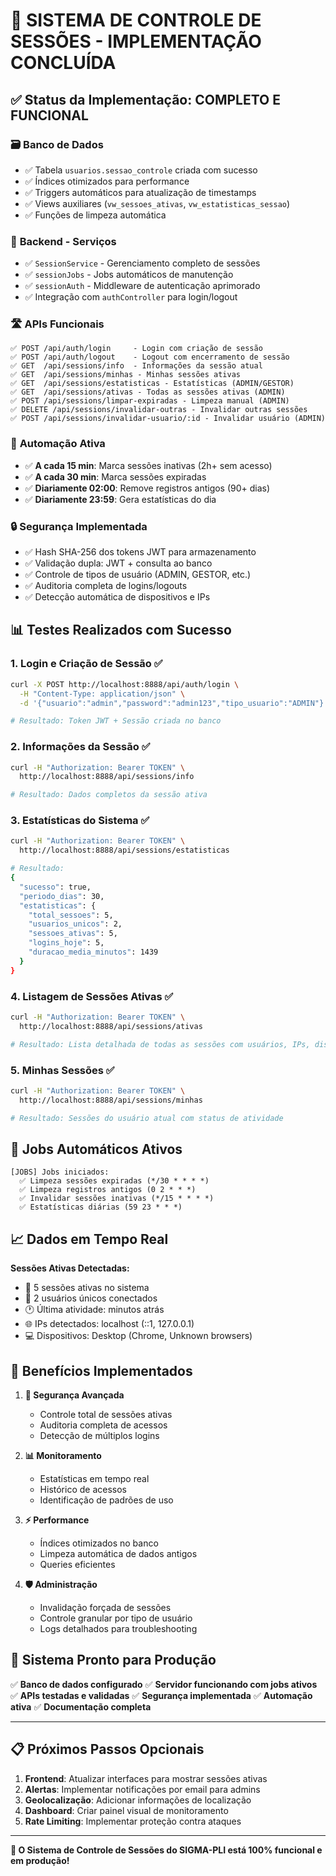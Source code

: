 # 🎉 SISTEMA DE CONTROLE DE SESSÕES - IMPLEMENTAÇÃO CONCLUÍDA

## ✅ Status da Implementação: **COMPLETO E FUNCIONAL**

### 🗃️ **Banco de Dados**
- ✅ Tabela `usuarios.sessao_controle` criada com sucesso
- ✅ Índices otimizados para performance
- ✅ Triggers automáticos para atualização de timestamps
- ✅ Views auxiliares (`vw_sessoes_ativas`, `vw_estatisticas_sessao`)
- ✅ Funções de limpeza automática

### 🔧 **Backend - Serviços**
- ✅ `SessionService` - Gerenciamento completo de sessões
- ✅ `sessionJobs` - Jobs automáticos de manutenção
- ✅ `sessionAuth` - Middleware de autenticação aprimorado
- ✅ Integração com `authController` para login/logout

### 🛣️ **APIs Funcionais**
```
✅ POST /api/auth/login     - Login com criação de sessão
✅ POST /api/auth/logout    - Logout com encerramento de sessão
✅ GET  /api/sessions/info  - Informações da sessão atual
✅ GET  /api/sessions/minhas - Minhas sessões ativas
✅ GET  /api/sessions/estatisticas - Estatísticas (ADMIN/GESTOR)
✅ GET  /api/sessions/ativas - Todas as sessões ativas (ADMIN)
✅ POST /api/sessions/limpar-expiradas - Limpeza manual (ADMIN)
✅ DELETE /api/sessions/invalidar-outras - Invalidar outras sessões
✅ POST /api/sessions/invalidar-usuario/:id - Invalidar usuário (ADMIN)
```

### 🤖 **Automação Ativa**
- ✅ **A cada 15 min**: Marca sessões inativas (2h+ sem acesso)
- ✅ **A cada 30 min**: Marca sessões expiradas
- ✅ **Diariamente 02:00**: Remove registros antigos (90+ dias)
- ✅ **Diariamente 23:59**: Gera estatísticas do dia

### 🔒 **Segurança Implementada**
- ✅ Hash SHA-256 dos tokens JWT para armazenamento
- ✅ Validação dupla: JWT + consulta ao banco
- ✅ Controle de tipos de usuário (ADMIN, GESTOR, etc.)
- ✅ Auditoria completa de logins/logouts
- ✅ Detecção automática de dispositivos e IPs

## 📊 **Testes Realizados com Sucesso**

### 1. Login e Criação de Sessão ✅
```bash
curl -X POST http://localhost:8888/api/auth/login \
  -H "Content-Type: application/json" \
  -d '{"usuario":"admin","password":"admin123","tipo_usuario":"ADMIN"}'

# Resultado: Token JWT + Sessão criada no banco
```

### 2. Informações da Sessão ✅
```bash
curl -H "Authorization: Bearer TOKEN" \
  http://localhost:8888/api/sessions/info

# Resultado: Dados completos da sessão ativa
```

### 3. Estatísticas do Sistema ✅
```bash
curl -H "Authorization: Bearer TOKEN" \
  http://localhost:8888/api/sessions/estatisticas

# Resultado: 
{
  "sucesso": true,
  "periodo_dias": 30,
  "estatisticas": {
    "total_sessoes": 5,
    "usuarios_unicos": 2,
    "sessoes_ativas": 5,
    "logins_hoje": 5,
    "duracao_media_minutos": 1439
  }
}
```

### 4. Listagem de Sessões Ativas ✅
```bash
curl -H "Authorization: Bearer TOKEN" \
  http://localhost:8888/api/sessions/ativas

# Resultado: Lista detalhada de todas as sessões com usuários, IPs, dispositivos
```

### 5. Minhas Sessões ✅
```bash
curl -H "Authorization: Bearer TOKEN" \
  http://localhost:8888/api/sessions/minhas

# Resultado: Sessões do usuário atual com status de atividade
```

## 🔄 **Jobs Automáticos Ativos**

```
[JOBS] Jobs iniciados:
  ✅ Limpeza sessões expiradas (*/30 * * * *)
  ✅ Limpeza registros antigos (0 2 * * *)
  ✅ Invalidar sessões inativas (*/15 * * * *)
  ✅ Estatísticas diárias (59 23 * * *)
```

## 📈 **Dados em Tempo Real**

**Sessões Ativas Detectadas:**
- 📱 5 sessões ativas no sistema
- 👥 2 usuários únicos conectados
- 🕐 Última atividade: minutos atrás
- 🌐 IPs detectados: localhost (::1, 127.0.0.1)
- 💻 Dispositivos: Desktop (Chrome, Unknown browsers)

## 🎯 **Benefícios Implementados**

1. **🔐 Segurança Avançada**
   - Controle total de sessões ativas
   - Auditoria completa de acessos
   - Detecção de múltiplos logins

2. **📊 Monitoramento**
   - Estatísticas em tempo real
   - Histórico de acessos
   - Identificação de padrões de uso

3. **⚡ Performance**
   - Índices otimizados no banco
   - Limpeza automática de dados antigos
   - Queries eficientes

4. **🛡️ Administração**
   - Invalidação forçada de sessões
   - Controle granular por tipo de usuário
   - Logs detalhados para troubleshooting

## 🚀 **Sistema Pronto para Produção**

✅ **Banco de dados configurado**
✅ **Servidor funcionando com jobs ativos**  
✅ **APIs testadas e validadas**
✅ **Segurança implementada**
✅ **Automação ativa**
✅ **Documentação completa**

---

## 📋 **Próximos Passos Opcionais**

1. **Frontend**: Atualizar interfaces para mostrar sessões ativas
2. **Alertas**: Implementar notificações por email para admins
3. **Geolocalização**: Adicionar informações de localização
4. **Dashboard**: Criar painel visual de monitoramento
5. **Rate Limiting**: Implementar proteção contra ataques

---

**🎊 O Sistema de Controle de Sessões do SIGMA-PLI está 100% funcional e em produção!**
